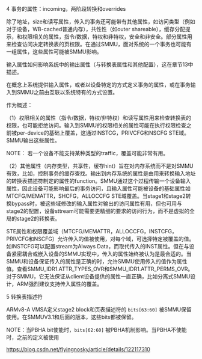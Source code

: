 
4 事务的属性：incoming，两阶段转换和overrides

除了地址，size和读写属性，传入的事务还可能带有其他属性，如访问类型（例如对于设备，WB-cached普通内存），共性性（如outer shareable），缓存分配提示，和权限相关的属性，指令/数据，特权和非特权，安全和非安全。部分属性用来检查访问决定转换表的页权限。在通过SMMU，面对系统的一个事务也可能有一组属性，这些属性可能被SMMU影响。

输入属性如何影响系统中的输出属性（与转换表属性和其他配置），这在章节13中描述。

在概念上系统提供输入属性，或者以设备特定的方式定义事务的属性，或在事务输入到SMMU之前由互联以系统特有的方式设置。

作为概述：

（1）权限相关的属性（指令/数据，特权/非特权）和读写属性用来检查转换表的权限，也可能拒绝访问。输入到SMMU的权限相关的属性可能在执行权限检查之前被per-device的基础上覆盖，这通过INSTCG，PRIVCFG和NSCFG STE域。SMMU输出这些属性。

NOTE： 若一个设备不能支持某种类型的traffic，覆盖可能非常有用。

（2）其他属性（内存类型，共享性，缓存hint）旨在对内存系统而不是对SMMU有效，比如，控制事务的缓存查找。输出到内存系统的属性是由用来转换输入地址的转换表描述符制定的属性的function。SMMU通过这个过程传输一个设备输入属性，因此设备可能影响最后的事务访问，且输入属性可能被设备的基础属性如MTCFG/MEMATTR，SHCFG，ALLOCCFG STE域覆盖。当stage1和stage2转换bypass时，被这些域修改的输入属性对输出的访问属性有用，但也可用与stage2的配置，设备sttream可能需要更精细的要求的访问行为，而不是虚拟的全局的stage2的转换表。

STE属性和权限覆盖域（MTCFG/MEMATTR，ALLOCCFG，INSTCFG，PRIVCFG和NSCFG）允许传入的值被使用，对每个域，可选择特定被覆盖的值。如INSTCFG可以配置stream为Always Data，而取代传入的INST属性。但在与设备紧密耦合或嵌入设备的SMMU实现中，传入的属性始终被认为是最合适的。当SMMU和设备保证传入的属性是正确的时，允许SMMU使用传入的值作为属性值。查看SMMU_IDR1.ATTR_TYPES_OVR和SMMU_IDR1.ATTR_PERMS_OVR。对于SMMU，它无法保证从client设备提供的属性一直正确，比如分离式SMMU设计，ARM强烈建议支持传入属性的覆盖。

5 转换表描述符

ARMv8-A VMSA定义stage2 block和页表描述符的 `bits[63:60]` 被SMMU保留使用。在SMMUV3.1和后面的版本，这些bits都被保留。

NOTE：当PBHA bit使能时，`bits[62:60]` 被PBHA机制影响。当PBHA不使能时，之前的定义被使用



https://blog.csdn.net/flyingnosky/article/details/122117310